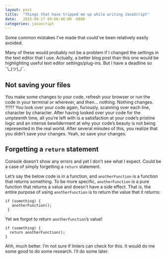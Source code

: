```yaml
---
layout: post
title:  "Things that have tripped me up while writing JavaScript"
date:   2015-09-17 09:06:46:00 -0800
categories: javascript
---
```

Some common mistakes I’ve made that could’ve been relatively easily avoided.

Many of these would probably not be a problem if I changed the settings in the text editor that I use. Actually, a better blog post than this one would be highlighting useful text editor settings/plug-ins. But I have a deadline so ¯\\\_(ツ)\_/¯.

## Not saving your files
You make some changes to your code, refresh your browser or run the code in your terminal or wherever, and then... nothing. Nothing changes. ?!?!? You look over your code again, furiously, scanning over each line, character by character. After having looked over your code for the umpteenth time, all you’re left with is a satisfaction at your code’s pristine logic and an intense bewilderment at why your code’s beauty is not being represented in the real world. After several minutes of this, you realize that you didn’t save your changes. Yeah, so save your changes.

## Forgetting a `return` statement
Console doesn’t show any errors and yet I don’t see what I expect. Could be a case of simply forgetting a `return` statement.

Let’s say the below code is in a function, and `anotherFunction` is a function that returns something. To be more specific, `anotherFunction` is a pure function that returns a value and doesn’t have a side effect. That is, the entire purpose of using `anotherFunction` is to return the value that it returns:
```
if (something) {
   anotherFunction();
 }
```
Yet we forgot to return `anotherFunction`’s value!

```
if (something) {
  return anotherFunction();
}
```
Ahh, much better. I’m not sure if linters can check for this. It would do me some good to do some research. I’ll do some later.
